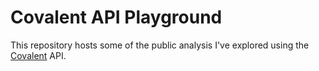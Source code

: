 # Covalent API Playground

This repository hosts some of the public analysis I've explored using the [Covalent](https://www.covalenthq.com/) API. 
